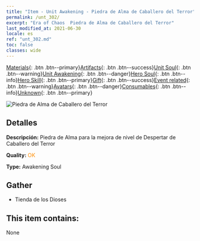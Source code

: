 ```yaml
---
title: "Item - Unit Awakening - Piedra de Alma de Caballero del Terror"
permalink: /unt_302/
excerpt: "Era of Chaos  Piedra de Alma de Caballero del Terror"
last_modified_at: 2021-06-30
locale: es
ref: "unt_302.md"
toc: false
classes: wide
---
```

 [Materials](/ItemsES/){: .btn .btn--primary}[Artifacts](/ItemsES/Artifacts/){: .btn .btn--success}[Unit Soul](/ItemsES/UnitSoul/){: .btn .btn--warning}[Unit Awakening](/ItemsES/UnitAwakening/){: .btn .btn--danger}[Hero Soul](/ItemsES/HeroSoul/){: .btn .btn--info}[Hero Skill](/ItemsES/HeroSkill/){: .btn .btn--primary}[Gift](/ItemsES/Gift/){: .btn .btn--success}[Event related](/ItemsES/Events/){: .btn .btn--warning}[Avatars](/ItemsES/Avatars/){: .btn .btn--danger}[Consumables](/ItemsES/Consumables/){: .btn .btn--info}[Unknown](/ItemsES/Unknown/){: .btn .btn--primary}

 ![Piedra de Alma de Caballero del Terror](/images/u/tia_siwangqishi.jpg)

## Detalles
 **Descripción:** Piedra de Alma para la mejora de nivel de Despertar de Caballero del Terror

 **Quality:** <span style="color: #FF8C00">OK</span>

 **Type:** Awakening Soul

## Gather

*    Tienda de los Dioses 

## This item contains:

  None

